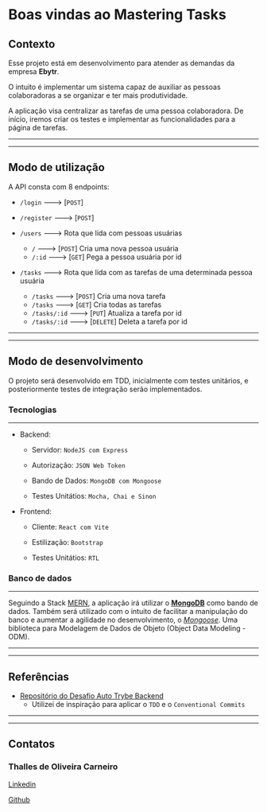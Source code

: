 # Boas vindas ao Mastering Tasks

## Contexto

Esse projeto está em desenvolvimento para atender as demandas da empresa **Ebytr**.

O intuito é implementar um sistema capaz de auxiliar as pessoas colaboradoras a se organizar e ter mais produtividade.

A aplicação visa centralizar as tarefas de uma pessoa colaboradora. De início, iremos criar os testes e implementar as funcionalidades para a página de tarefas.

---
---

## Modo de utilização

A API consta com 8 endpoints:

- `/login` ---> [`POST`]
- `/register` ---> [`POST`]

- `/users` ---> Rota que lida com pessoas usuárias
  - `/` ---> [`POST`] Cria uma nova pessoa usuária
  - `/:id` ---> [`GET`] Pega a pessoa usuária por id

- `/tasks` ---> Rota que lida com as tarefas de uma determinada pessoa usuária
  - `/tasks` ---> [`POST`] Cria uma nova tarefa
  - `/tasks` ---> [`GET`] Cria todas as tarefas
  - `/tasks/:id` ---> [`PUT`] Atualiza a tarefa por id
  - `/tasks/:id` ---> [`DELETE`] Deleta a tarefa por id

---
---

## Modo de desenvolvimento

O projeto será desenvolvido em TDD, inicialmente com testes unitários, e posteriormente testes de integração serão implementados.

### Tecnologias

---
- Backend:

  - Servidor: `NodeJS com Express`

  - Autorização: `JSON Web Token`

  - Bando de Dados: `MongoDB com Mongoose`

  - Testes Unitátios: `Mocha, Chai e Sinon`

- Frontend:

  - Cliente: `React com Vite`

  - Estilização: `Bootstrap`

  - Testes Unitátios: `RTL`

### Banco de dados

---
Seguindo a Stack [MERN](https://www.mongodb.com/mern-stack), a aplicação irá utilizar o [**MongoDB**](https://docs.mongodb.com/) como bando de dados. Também será utilizado com o intuito de facilitar a manipulação do banco e aumentar a agilidade no desenvolvimento, o [*Mongoose*](https://mongoosejs.com/). Uma biblioteca para Modelagem de Dados de Objeto (Object Data Modeling - ODM).


---
---

## Referências

- [Repositório do Desafio Auto Trybe Backend](https://github.com/pauloricardoz/desafio-auto-trybe-back)
  - Utilizei de inspiração para aplicar o `TDD` e o `Conventional Commits`

---
---

## Contatos

### Thalles de Oliveira Carneiro 

[Linkedin](https://www.linkedin.com/in/thallescarneiro/)

[Github](https://github.com/thalles-carneiro)
